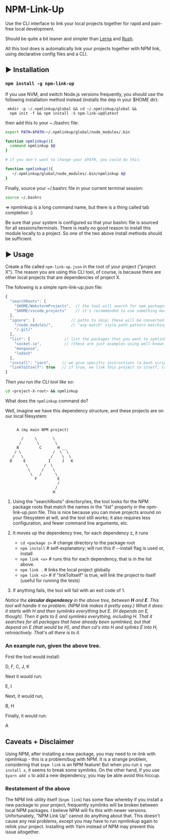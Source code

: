 # NPM-Link-Up

Use the CLI interface to link your local projects together for rapid and pain-free local
development.

Should be quite a bit leaner and simpler than [Lerna](https://github.com/lerna/lerna) and 
[Rush](https://www.npmjs.com/package/@microsoft/rush).

All this tool does is automatically link your projects together with NPM link, <br>
using declarative config files and a CLI.


<p>

## &#9658; Installation

### ```npm install -g npm-link-up```

If you use NVM, and switch Node.js versions frequently, you should use the following
installation method instead (installs the dep in your $HOME dir):

<p>

```
 mkdir -p ~/.npmlinkup/global && cd ~/.npmlinkup/global && 
  npm init -f && npm install -S npm-link-up@latest
```

then add this to your ~./bashrc file:

```bash
export PATH=$PATH:~/.npmlinkup/global/node_modules/.bin

function npmlinkup(){
  command npmlinkup $@
}

# if you don't want to change your $PATH, you could do this:

function npmlinkup(){
   ~/.npmlinkup/global/node_modules/.bin/npmlinkup $@
}

```

Finally, source your ~/.bashrc file in your current terminal session:

```bash
source ~/.bashrc 
```

 => npmlinkup is a long command name, but there is a thing called tab completion :)

Be sure that your system is configured so that your bashrc file is sourced for all sessions/terminals.
There is really no good reason to install this module locally to a project.
So one of the two above install methods should be sufficient.


## &#9658; Usage

Create a file called ```npm-link-up.json``` in the root of your project ("project X"). The reason
you are using this CLI tool, of course, is because there are other local projects that
are dependencies of project X.

The following is a simple npm-link-up.json file:

```js
{
  "searchRoots": [   
    "$HOME/WebstormProjects",  // the tool will search for npm packages within these dirs
    "$HOME/vscode_projects"    // it's recommended to use something more specific than $HOME             
  ],
  "ignore": [                // paths to skip; these will be converted to regex, using new RegExp(x)
    "/node_modules/",        // "any-match" style path pattern matching has always sucked IMO, this works better
    "/.git/"
  ],
  "list": [               // list the packages that you want to symlink to this project, here. NPM package name only, no paths needed.
    "socket.io",          // (these are just examples using well-known NPM packages)
    "mongoose",
    "lodash"
  ],
  "install": "yarn",     // we give specific instructions (a bash script) on how to install, ("npm install" is default)
  "linkToItself": true   // if true, we link this project to itself, true is the default
}
```


_Then you run the CLI tool like so:_

```bash
cd <project-X-root> && npmlinkup
```


What does the ```npmlinkup``` command do?

Well, imagine we have this dependency structure, and these projects are on our local filesystem:

```

     A (my main NPM project)

       /     \       \
      /       \       \
     B         C       H __
    / \              /  \  \
   /   \            /    \  \
  D     E          I     J   K
         \       /  \
          \     /    \
           \   /      \
             F         E
                       /
                      /
                     H
```             


1. Using the "searchRoots" directory/ies, the tool looks for the NPM package roots that match 
the names in the "list" property in the npm-link-up.json file. This is nice because you can move projects around
on your filesystem at will, and the tool still works; it also requires less configuration, and fewer command line 
arguments, etc.

2. It moves up the dependency tree, for each dependency z, it runs

    *  ```cd <package z>```     # change directory to the package root
    *  ```npm install```        # self-explanatory; will run this if --install flag is used or, install
    *  ```npm link <x>```       # runs this for each dependency, that is in the list above.
    *  ```npm link .```         # links the local project globally
    *  ```npm link <z>```       # if "linkToItself" is true, will link the project to itself (useful for running the tests)

3. If anything fails, the tool will fail with an exit code of 1.

<p>

<i>
Notice the <b>circular dependency</b> in the above tree, between <b>H</b> and <b>E</b>. This tool will handle it no problem. (NPM link makes
it pretty easy.) What it does: it starts with H and then symlinks everything but E. (H depends on E, though). Then it gets to E and symlinks everything,
including H. That it searches for all packages that have already been symlinked, but that depend on E (that would be H),
and then cd's into H and sylinks E into H, retroactively. That's all there is to it.
</i>

<p>

### **An example run, given the above tree.**

First the tool would install:

D, F, C, J, K 

Next it would run:

E, I

Next, it would run,

B, H

Finally, it would run:

A



## Caveats + Disclaimer

Using NPM, after installing a new package, you may need to re-link with npmlinkup - this is a problem/bug with NPM.
It is a strange problem, considering that `$npm link` is an NPM feature! But when you run `$ npm install x`, it seems to break
some symlinks. On the other hand, if you use `$yarn add x` to add a new dependency, you may be able avoid this hiccup.

### Restatement of the above

The NPM link utility itself (`$npm link`)  has some flaw whereby if you install a new package to your project, 
frequently symlinks will be broken between local NPM packages. I believe NPM will fix this with newer versions. 
Unfortunately, "NPM Link Up" cannot do anything about that.
This doesn't cause any real problems, except you may have to run npmlinkup again to relink your project. 
Installing with Yarn instead of NPM may prevent this issue altogether.

